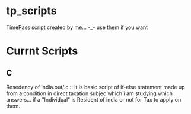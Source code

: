 # tp_scripts
TimePass script created by me... -_-
use them if you want

# Currnt Scripts
## C
Resedency of india.out/.c :: it is basic script of if-else statement made up from a condition in direct taxation subjec which i am studying which answers... if a "Individual" is Resident of india or not for Tax to apply on them.
